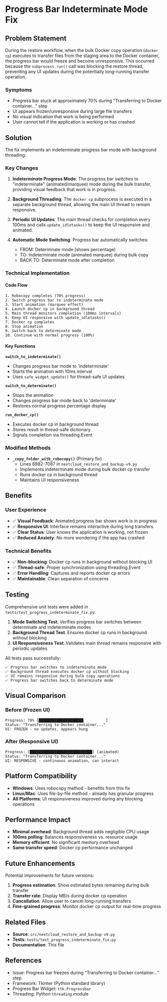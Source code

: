 # Progress Bar Indeterminate Mode Fix

## Problem Statement

During the restore workflow, when the bulk Docker copy operation (`docker cp`) executes to transfer files from the staging area to the Docker container, the progress bar would freeze and become unresponsive. This occurred because the `subprocess.run()` call was blocking the restore thread, preventing any UI updates during the potentially long-running transfer operation.

### Symptoms
- Progress bar stuck at approximately 70% during "Transferring to Docker container..." step
- UI appears frozen/unresponsive during large file transfers
- No visual indication that work is being performed
- User cannot tell if the application is working or has crashed

## Solution

The fix implements an indeterminate progress bar mode with background threading:

### Key Changes

1. **Indeterminate Progress Mode**: The progress bar switches to "indeterminate" (animated/marquee) mode during the bulk transfer, providing visual feedback that work is in progress.

2. **Background Threading**: The `docker cp` subprocess is executed in a separate background thread, allowing the main UI thread to remain responsive.

3. **Periodic UI Updates**: The main thread checks for completion every 100ms and calls `update_idletasks()` to keep the UI responsive and animated.

4. **Automatic Mode Switching**: Progress bar automatically switches:
   - FROM: Determinate mode (shows percentage)
   - TO: Indeterminate mode (animated marquee) during bulk copy
   - BACK TO: Determinate mode after completion

### Technical Implementation

#### Code Flow

```
1. Robocopy completes (70% progress)
2. Switch progress bar to indeterminate mode
3. Start animation (marquee effect)
4. Launch docker cp in background thread
5. Main thread monitors completion (100ms intervals)
6. Keep UI responsive with update_idletasks()
7. Docker cp completes
8. Stop animation
9. Switch back to determinate mode
10. Continue with normal progress (100%)
```

#### Key Functions

**`switch_to_indeterminate()`**
- Changes progress bar mode to 'indeterminate'
- Starts the animation with 10ms interval
- Uses `safe_widget_update()` for thread-safe UI updates

**`switch_to_determinate()`**
- Stops the animation
- Changes progress bar mode back to 'determinate'
- Restores normal progress percentage display

**`run_docker_cp()`**
- Executes docker cp in background thread
- Stores result in thread-safe dictionary
- Signals completion via threading.Event

### Modified Methods

- **`_copy_folder_with_robocopy()`** (Primary fix)
  - Lines 6982-7087 in `nextcloud_restore_and_backup-v9.py`
  - Implements indeterminate mode during bulk docker cp transfer
  - Runs docker cp in background thread
  - Maintains UI responsiveness

## Benefits

### User Experience
- ✅ **Visual Feedback**: Animated progress bar shows work is in progress
- ✅ **Responsive UI**: Interface remains interactive during long transfers
- ✅ **Clear Status**: User knows the application is working, not frozen
- ✅ **Reduced Anxiety**: No more wondering if the app has crashed

### Technical Benefits
- ✅ **Non-blocking**: Docker cp runs in background without blocking UI
- ✅ **Thread-safe**: Proper synchronization using threading.Event
- ✅ **Error Handling**: Captures and reports docker cp errors
- ✅ **Maintainable**: Clean separation of concerns

## Testing

Comprehensive unit tests were added in `tests/test_progress_indeterminate_fix.py`:

1. **Mode Switching Test**: Verifies progress bar switches between determinate and indeterminate modes
2. **Background Thread Test**: Ensures docker cp runs in background without blocking
3. **UI Responsiveness Test**: Validates main thread remains responsive with periodic updates

All tests pass successfully:
```
✅ Progress bar switches to indeterminate mode
✅ Background thread executes docker cp without blocking
✅ UI remains responsive during bulk copy operations
✅ Progress bar switches back to determinate mode
```

## Visual Comparison

### Before (Frozen UI)
```
Progress: 70% [████████████████████          ]
Status: "Transferring to Docker container..."
UI: FROZEN - no updates, appears hung
```

### After (Responsive UI)
```
Progress: [████████████████████████████] (animated)
Status: "Transferring to Docker container..."
UI: RESPONSIVE - continuous animation, can interact
```

## Platform Compatibility

- **Windows**: Uses robocopy method - benefits from this fix
- **Linux/Mac**: Uses file-by-file method - already has granular progress
- **All Platforms**: UI responsiveness improved during any blocking operations

## Performance Impact

- **Minimal overhead**: Background thread adds negligible CPU usage
- **100ms polling**: Balances responsiveness vs. resource usage
- **Memory efficient**: No significant memory overhead
- **Same transfer speed**: Docker cp performance unchanged

## Future Enhancements

Potential improvements for future versions:

1. **Progress estimation**: Show estimated bytes remaining during bulk transfer
2. **Transfer rate**: Display MB/s during docker cp operation
3. **Cancellation**: Allow user to cancel long-running transfers
4. **Fine-grained progress**: Monitor docker cp output for real-time progress

## Related Files

- **Source**: `src/nextcloud_restore_and_backup-v9.py`
- **Tests**: `tests/test_progress_indeterminate_fix.py`
- **Documentation**: This file

## References

- Issue: Progress bar freezes during "Transferring to Docker container..." step
- Framework: Tkinter (Python standard library)
- Progress Bar Widget: `ttk.Progressbar`
- Threading: Python `threading` module

